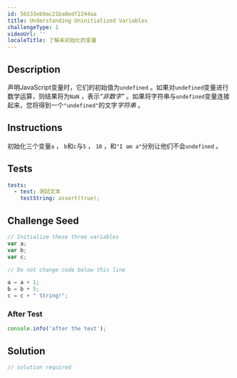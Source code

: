 ```yaml
---
id: 56533eb9ac21ba0edf2244aa
title: Understanding Uninitialized Variables
challengeType: 1
videoUrl: ''
localeTitle: 了解未初始化的变量
---
```


## Description
<section id="description">声明JavaScript变量时，它们的初始值为<code>undefined</code> 。如果对<code>undefined</code>变量进行数学运算，则结果将为<code>NaN</code> ，表示<dfn>“非数字”</dfn> 。如果将字符串与<code>undefined</code>变量连接起来，您将得到一个<code>&quot;undefined&quot;</code>的文字<dfn>字符串</dfn> 。 </section>

## Instructions
<section id="instructions">初始化三个变量<code>a</code> ， <code>b</code>和<code>c</code>与<code>5</code> ， <code>10</code> ，和<code>&quot;I am a&quot;</code>分别让他们不会<code>undefined</code> 。 </section>

## Tests
<section id='tests'>

```yml
tests:
  - text: 測試文本
    testString: assert(true);

```

</section>

## Challenge Seed
<section id='challengeSeed'>

<div id='js-seed'>

```js
// Initialize these three variables
var a;
var b;
var c;

// Do not change code below this line

a = a + 1;
b = b + 5;
c = c + " String!";

```

</div>


### After Test
<div id='js-teardown'>

```js
console.info('after the test');
```

</div>

</section>

## Solution
<section id='solution'>

```js
// solution required
```
</section>
